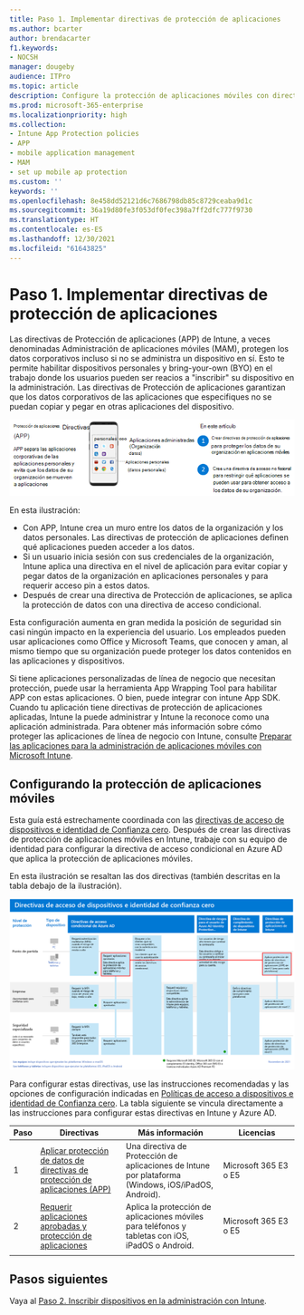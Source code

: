 ```yaml
---
title: Paso 1. Implementar directivas de protección de aplicaciones
ms.author: bcarter
author: brendacarter
f1.keywords:
- NOCSH
manager: dougeby
audience: ITPro
ms.topic: article
description: Configure la protección de aplicaciones móviles con directivas de protección de aplicaciones (APP) para evitar que los datos corporativos especificados se copien y peguen en otras aplicaciones.
ms.prod: microsoft-365-enterprise
ms.localizationpriority: high
ms.collection:
- Intune App Protection policies
- APP
- mobile application management
- MAM
- set up mobile ap protection
ms.custom: ''
keywords: ''
ms.openlocfilehash: 8e458dd52121d6c7686798db85c8729ceaba9d1c
ms.sourcegitcommit: 36a19d80fe3f053df0fec398a7ff2dfc777f9730
ms.translationtype: HT
ms.contentlocale: es-ES
ms.lasthandoff: 12/30/2021
ms.locfileid: "61643825"
---
```

# <a name="step-1-implement-app-protection-policies"></a>Paso 1. Implementar directivas de protección de aplicaciones

Las directivas de Protección de aplicaciones (APP) de Intune, a veces denominadas Administración de aplicaciones móviles (MAM), protegen los datos corporativos incluso si no se administra un dispositivo en sí. Esto te permite habilitar dispositivos personales y bring-your-own (BYO) en el trabajo donde los usuarios pueden ser reacios a "inscribir" su dispositivo en la administración. Las directivas de Protección de aplicaciones garantizan que los datos corporativos de las aplicaciones que especifiques no se puedan copiar y pegar en otras aplicaciones del dispositivo.

![Pasos para crear directivas de protección de aplicaciones](../media/devices/intune-app-steps.png#lightbox)

En esta ilustración:
- Con APP, Intune crea un muro entre los datos de la organización y los datos personales. Las directivas de protección de aplicaciones definen qué aplicaciones pueden acceder a los datos.
- Si un usuario inicia sesión con sus credenciales de la organización, Intune aplica una directiva en el nivel de aplicación para evitar copiar y pegar datos de la organización en aplicaciones personales y para requerir acceso pin a estos datos.
- Después de crear una directiva de Protección de aplicaciones, se aplica la protección de datos con una directiva de acceso condicional. 

Esta configuración aumenta en gran medida la posición de seguridad sin casi ningún impacto en la experiencia del usuario.  Los empleados pueden usar aplicaciones como Office y Microsoft Teams, que conocen y aman, al mismo tiempo que su organización puede proteger los datos contenidos en las aplicaciones y dispositivos.

Si tiene aplicaciones personalizadas de línea de negocio que necesitan protección, puede usar la herramienta App Wrapping Tool para habilitar APP con estas aplicaciones. O bien, puede integrar con intune App SDK. Cuando tu aplicación tiene directivas de protección de aplicaciones aplicadas, Intune la puede administrar y Intune la reconoce como una aplicación administrada. Para obtener más información sobre cómo proteger las aplicaciones de línea de negocio con Intune, consulte [Preparar las aplicaciones para la administración de aplicaciones móviles con Microsoft Intune](/mem/intune/developer/apps-prepare-mobile-application-management).

## <a name="configuring-mobile-app-protection"></a>Configurando la protección de aplicaciones móviles

Esta guía está estrechamente coordinada con las [directivas de acceso de dispositivos e identidad de Confianza cero](../security/office-365-security/microsoft-365-policies-configurations.md). Después de crear las directivas de protección de aplicaciones móviles en Intune, trabaje con su equipo de identidad para configurar la directiva de acceso condicional en Azure AD que aplica la protección de aplicaciones móviles. 

En esta ilustración se resaltan las dos directivas (también descritas en la tabla debajo de la ilustración).

[![Directivas de acceso de dispositivos e identidad de Confianza cero](../media/devices/identity-device-starting-point.png#lightbox)](https://github.com/MicrosoftDocs/microsoft-365-docs/raw/public/microsoft-365/media/devices/identity-device-starting-point.png)

Para configurar estas directivas, use las instrucciones recomendadas y las opciones de configuración indicadas en [Políticas de acceso a dispositivos e identidad de Confianza cero](../security/office-365-security/microsoft-365-policies-configurations.md). La tabla siguiente se vincula directamente a las instrucciones para configurar estas directivas en Intune y Azure AD.


|Paso  |Directivas  |Más información  |Licencias  |
|---------|---------|---------|---------|
|1   |  [Aplicar protección de datos de directivas de protección de aplicaciones (APP)](../security/office-365-security/identity-access-policies.md#apply-app-data-protection-policies)       | Una directiva de Protección de aplicaciones de Intune por plataforma (Windows, iOS/iPadOS, Android).        | Microsoft 365 E3 o E5        |
|2     | [Requerir aplicaciones aprobadas y protección de aplicaciones ](../security/office-365-security/identity-access-policies.md#require-approved-apps-and-app-protection)       |  Aplica la protección de aplicaciones móviles para teléfonos y tabletas con iOS, iPadOS o Android.   |  Microsoft 365 E3 o E5       |
| | | | |

## <a name="next-steps"></a>Pasos siguientes

Vaya al [Paso 2. Inscribir dispositivos en la administración con Intune](manage-devices-with-intune-enroll.md). 